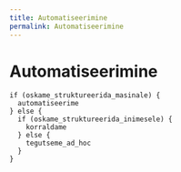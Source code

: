 ```yaml
---
title: Automatiseerimine
permalink: Automatiseerimine
---
```


# Automatiseerimine

```
if (oskame_struktureerida_masinale) {
  automatiseerime
} else {
  if (oskame_struktureerida_inimesele) {
    korraldame
  } else {
    tegutseme_ad_hoc
  }
}
```
